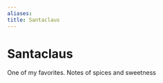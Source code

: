 ```yaml
---
aliases:
title: Santaclaus
---
```

# Santaclaus

One of my favorites. Notes of spices and sweetness

